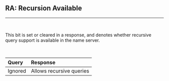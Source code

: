 ## RA: Recursion Available
---
<br/>

This bit is set or cleared in a response, and denotes whether recursive query 
support is available in the name server. 

<br/>

Query   | Response               
:-------|:---------------------
Ignored | Allows recursive queries

